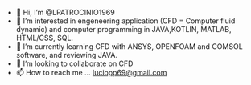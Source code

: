 - 👋 Hi, I’m @LPATROCINIO1969
- 👀 I’m interested in engeneering application (CFD = Computer fluid dynamic) and computer programming in JAVA,KOTLIN, MATLAB, HTML/CSS, SQL. 
- 🌱 I’m currently learning CFD with ANSYS, OPENFOAM and COMSOL software, and reviewing JAVA.
- 💞️ I’m looking to collaborate on CFD
- 📫 How to reach me ... luciopp69@gmail.com

<!---
LPATROCINIO1969/LPATROCINIO1969 is a ✨ special ✨ repository because its `README.md` (this file) appears on your GitHub profile.
You can click the Preview link to take a look at your changes.
--->
